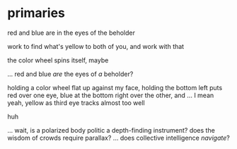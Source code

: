 # primaries

red and blue are in the eyes of the beholder

work to find what's yellow to both of you, and work with that

the color wheel spins itself, maybe

... red and blue _are_ the eyes of _a_ beholder?

holding a color wheel flat up against my face, holding the bottom left puts red over one eye, blue at the bottom right over the other, and ... I mean yeah, yellow as third eye tracks almost too well

huh

... wait, is a polarized body politic a depth-finding instrument? does the wisdom of crowds require parallax? ... does collective intelligence _navigate_?
